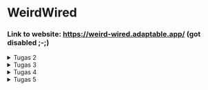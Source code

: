 # WeirdWired

### Link to website: https://weird-wired.adaptable.app/ (got disabled ;-;)

<details>
<summary>Tugas 2</summary>
<br>

# Tugas 2
## Langkah-langkah pembuatan

### 1. Membuat sebuah proyek Django baru
- Membuat sebuah direktori dengan nama aplikasi yang akan dibuat, yaitu `weird-wired`.
- Membuka direktori weird-wired di command prompt, kemudian menjalankan perintah `python -m venv env` untuk membuat virtual environment untuk project ini.
- Membuat sebuah file txt dengan nama `requirements.txt` yang berisi dependencies sebagai berikut: 
    ```
    django
    gunicorn
    whitenoise
    psycopg2-binary
    requests
    urllib3
    ```
  File ini kemudian disimpan dalam direktori utama weird-wired.

- Mengaktifkan virtual environment dengan command `env\Scripts\activate.bat` pada command prompt kemudian memasang dependencies dengan command `pip install -r requirements.txt`
- Membuat sebuah project django baru bernama `weird_wired` dengan command `django-admin startproject weird_wired .`
- Membuka `settings.py` pada direktori project weird_wired, kemudian mengatur bagian `ALLOWED_HOSTS` menjadi `ALLOWED_HOSTS = ["*"]` supaya aplikasi ini dapat diakses oleh semua host.

  **- Menghubungkan project ke GitHub -**
- Membuat sebuah repositori baru di github dengan nama `weird-wired`
- Menginisiasi git pada repositori lokal weird-wired dengan command `git init`
- Menghubungkan repositori lokal dengan repositori github menggunakan command `git remote add origin https://github.com/pakbepe/test.git`
- Push direktori ke GitHub dengan command `git push -u origin main`

### 2. Membuat aplikasi dengan nama main pada proyek tersebut.
- Membuka direktori utama, yaitu direktori weird-wired, pada command prompt kemudian menjalankan command `python manage.py startapp main` untuk membuat aplikasi baru bernama `main`.
- Mendaftarkan aplikasi `main` ke dalam project dengan cara membuka `settings.py` pada direktori project `weird_wired` kemudian menambahkan `main` ke dalam `INSTALLED_APPS` sebagai berikut:
    ```python
    INSTALLED_APPS = [
        ...,
        'main',
        ...
    ]
    ```

### 3. Melakukan routing pada proyek agar dapat menjalankan aplikasi `main`.
- Membuka file `urls.py` pada direktori project `weird-wired`
- Mengimport fungsi `include`, kemudian menambahkan path dalam `urlpatterns` yang mengarah kepada urls aplikasi `main` sebagai berikut:
    ```python
    from django.urls import path, include

    urlpatterns = [
        ...
        path('main/', include('main.urls')),
        ...
    ]
    ```

### 4. Membuat model pada aplikasi main dengan nama Item dan beberapa atribut
- Membuka file `models.py` yang ada pada direktori aplikasi `main`
- Mengimpor fungsi `models`, kemudian membuat class Item pada file tersebut dan menambahkan atribut `name`, `amount`, dan `description` sebagai berikut:
    ```python
    from django.db import models

    class Item(models.Model):
        name = models.CharField(max_length=255)
        amount = models.IntegerField()
        description = models.TextField()
    ```

### 5. Membuat sebuah fungsi pada views.py untuk dikembalikan ke dalam sebuah template HTML
- Membuat sebuah folder/direktori baru bernama `templates` di dalam direktori aplikasi `main`
- Di dalam direktori `templates`, buat sebuah file bernama `main.html`
- Mengisi `main.html` dengan code sebagai berikut:
    ```html
    <h1>WeirdWired</h1>

    <h4>Name: {{ name }}</h4>
    <h4>Class: {{ class }}</h4>

    ```
- Membuka file `views.py` yang ada dalam direktori `main`
- Mengimpor fungsi `render`, kemudian membuat fungsi bernama `show_main` dalam file tersebut sebagai berikut:
    ```python
    from django.shortcuts import render

    def show_main(request):
        context = {
            'name': 'Evelyn P.H. Silalahi',
            'class': 'PBP A'
        }

        return render(request, "main.html", context)
    ```
  Fungsi `show_main` ini akan terhubung dengan `main.html` yang ada pada direktori `template`, kemudian mengisi bagian {{ name }} dan {{ class }} dengan value yang sesuai pada `context`.

### 6. Membuat sebuah routing pada urls.py aplikasi main untuk memetakan fungsi yang telah dibuat pada views.py.
- Membuat sebuah file bernama `urls.py` di dalam direktori aplikasi `main`
- Mengimport fungsi `path` dari `django.urls` dan mengimport fungsi `show_main` dari `main.views`, kemudian menambahkan `urlpatterns` sebagai berikut:
    ```python
    from django.urls import path
    from main.views import show_main

    app_name = 'main'

    urlpatterns = [
        path('', show_main, name='show_main'),
    ]
    ```

### 7. Melakukan deployment ke Adaptable
- Login ke Adaptable.io menggunakan akun GitHub, kemudian tekan tombol `New App` dan pilih `Connect an Existing Repository`.
- Pilih repositori `weird-wired` sebagai repositori yang akan di-deploy, kemudian branch `main` sebagai deployment branch.
- Pilih `Python App Template` sebagai template deployment, kemudian pilih `PostgreSQL` sebagai tipe database. 
- Pilih versi python yang sesuai dengan versi yang digunakan pada project, kemudian pada bagian `Start Command` masukkan perintah `python manage.py migrate && gunicorn weird_wired.wsgi`
- Masukkan nama `weird-wired` sebagai nama aplikasi sekaligus nama domain situs web aplikasi.
- Klik checkbox `HTTP Listener on PORT`, kemudian klik `Deploy App` untuk memulai proses deployment aplikasi.

## Bagan _request client_ ke web aplikasi berbasis Django
![Request Client Map](https://github.com/evelynphs/weird-wired/blob/main/bagan.png) <br>
  Penjelasan:
  1. Pertama, Django akan menerima `HTTP request` berupa URL, kemudian memeriksa `urls.py` untuk mencari pattern yang sesuai dengan URL request tersebut. Setelah ditemukan, Django akan memanggil fungsi view yang sesuai dengan URL tersebut dan mengirim _request_.
  2. View pada `views.py` akan menghubungi `models.py`, kemudian mencari model yang relevan dengan _request_. Kemudian `models.py` akan mengoperasikan data sesuai dengan _request_, kemudian mengirimkan data tersebut kepada `views.py`.
  3. View akan me-_render_ data ke dalam _template_ yang sesuai pada file HTML.
  4. Tampilan HTML yang sudah di-_render_ kemudian diteruskan kepada browser sebagai `HTTP response` untuk ditampilkan kepada user.


## Mengapa kita menggunakan virtual environment?
Secara *default*, setiap project yang ada dalam suatu komputer akan menggunakan direktori yang sama untuk menyimpan package dan dependencies dari project tersebut. Direktori ini dapat dianggap sebagai *global/base environment*. Hal ini dapat menjadi suatu kendala ketika kita mengerjakan lebih dari satu project dalam suatu komputer, di mana setiap project memiliki dependencies yang berbeda dari satu sama lain, seperti libaries dan modules yang berbeda, atau bahkan versi python yang berbeda. Oleh karena itu, *virtual environment* dapat digunakan untuk membuat *development environment* yang berbeda untuk tiap project, sehingga project-project tersebut akan terpisah dari satu sama lain. 

Ketika diaktifkan, *virtual environment* akan "mengisolasi" sebuah project dari *global/base environment* sehingga *dependencies* untuk project tersebut akan tetap konsisten dan tidak "tercampur" atau "bertabrakan" dengan komponen-komponen lain yang ada pada *global/base environment*. Jadi, ketika kita mengerjakan suatu project dengan *virtual environment*, komputer hanya akan fokus pada komponen-komponen yang diperlukan untuk project tersebut sehingga kita akan lebih mudah untuk mengatur *packages* dan *dependencies*-nya tanpa memengaruhi *global environment*.

## Apakah kita tetap dapat membuat aplikasi web berbasis Django tanpa menggunakan virtual environment?
Bisa, tetapi hal tersebut akan sulit dilakukan apabila kita mengerjakan lebih dari satu project dalam satu komputer. Tanpa *virtual environment*, *dependecies* dan versi python dari project-project yang berbeda bisa saling "bertabrakan". 

Misalnya, dalam suatu komputer yang sama, terdapat project A dan project B. Project A dibuat lebih dahulu menggunakan **Django 4.0**. Beberapa lama kemudian, user menginstall **Django 4.2** untuk mengerjakan project B. Ketika user ingin kembali mengerjakan project A, kemungkinannya adalah banyak error yang akan terjadi karena konflik antara versi Django untuk project A **(4.0)** dengan versi Django yang saat itu terinstall di komputer **(4.2)**. Jika user memutuskan untuk kembali menginstall **Django 4.0** demi mengerjakan project A, maka untuk selanjutnya user akan mengalami kendala ketika ingin mengerjakan project B karena project B bergantung pada **Django 4.2**. Oleh karena itu, virtual environment sebaiknya digunakan untuk menghindari konflik antar versi seperti ini.

## MVC, MVT, MVVM
MVC, MVT, dan MVVM adalah contoh dari software architecture pattern yang paling populer di kalangan para developer. Arsitektur ini dibuat dengan tujuan untuk memisahkan beberapa komponen aplikasi supaya lebih mudah untuk di-maintain.

   ### 1. MVC: Model-View-Control
   Arsitektur ini membagi _code_ program ke dalam 3 bagian, yaitu:
   - Model: Komponen yang bertanggungjawab mengatur data aplikasi. Komponen ini digunakan untuk memanipulasi, memodifikasi, dan memproses data pada database.
   - View: Merupakan UI (User Interface) dari aplikasi yang mengatur tampilan yang dapat dilihat oleh user. View akan memvisualisasikan data yang tersimpan dalam model, kemudian mengatur interaksi antara user dengan data tersebut.
   - Control: Komponen yang mengintegrasikan view dan model. Control akan mengatur interaksi antara data dalam model dan proses yang terjadi dalam view.

   ### 2. MVT: Model-View-Template
   Arsitektur ini mirip dengan MVC, tapi tanpa bagian Control. Pada arsitektur ini, bagian Control sudah di-handle oleh framework.
   - Model: Berperan sebagai _interface_ data dan sebagai struktur logika dibalik suatu aplikasi web.
   - View: Berinteraksi dengan model, membawa data dari model, dan me-_render_ template berdasarkan data tersebut. 
   - Template: Komponen yang sepenuhnya berperan untuk mengatur UI (User Interface). Template merupakan kode HTML yang akan me-_render_ data.

   ### 3. MVVM: Model-View-ViewModel
   Arsitektur ini memisahkan _logic_ dari tampilan data (view dan UI) dari _logic_ inti suatu aplikasi. Ketiga bagian dari arsitektur ini yaitu:
   - Model: berperan mengatur abstraksi dari data dan bekerjasama dengan ViewModel untuk mengambil serta menyimpan data.
   - View: merupakan UI (User Interface) yang bertugas menampilkan data kepada user dan menginformasikan ViewModel mengenai apa yang dilakukan oleh user. 
   - ViewModel: berperan sebagai perantara antara model dan view, mengoperasikan data dalam model yang relevan dengan view.
</details>

<details>
<summary>Tugas 3</summary>
<br>

# Tugas 3

## Langkah-langkah pengerjaan:

### 1. Membuat input form untuk menambahkan objek model pada app sebelumnya.
- Membuat file baru `forms.py` pada direktori `main` sebagai tempat untuk membuat struktur form
- Membuat sebuah class untuk form dengan nama `ItemForm`, kemudian menyatakan jenis model yang akan digunakan untuk form ini, yaitu `Item`, lalu menentukan jenis field apa saja yang akan digunakan untuk menginput data pada model, yaitu `"name"`, `"amount"`, dan `"description`. 
    ```python
    from django.forms import ModelForm
    from main.models import Item

    class ItemForm(ModelForm):
        class Meta:
            model = Item
            fields = ["name", "amount", "description"]
    ```

- Mengimport beberapa fungsi pada `views.py` dalam direktori `main`, yaitu fungsi `HttpResponseRedirect`, `ProductForm`, `reverse`, dan `ItemForm`. 
    ```python
    from django.http import HttpResponseRedirect
    from django.http import HttpResponse
    from main.forms import ItemForm
    ```
  Kemudian membuat sebuah fungsi baru yaitu `create_item`, yaitu fungsi yang akan mengambil data dari form dan otomatis menambahkannya pada data models ketika di-submit. Fungsi ini juga akan melakukan _redirect_ ke main page setelah user selesai men-submit form.
    ```python
    def create_item(request):
    form = ItemForm(request.POST or None)

    if form.is_valid() and request.method == "POST":
        form.save()
        return HttpResponseRedirect(reverse('main:show_main'))

    context = {'form': form}
    return render(request, "create_item.html", context)
    ```

- Membuat page HTML untuk tampilan form dengan membuat file baru bernama `create_item.html` pada direktori `main/templates`, kemudian mengisi file tersebut dengan code berikut:
    ```html
    {% extends 'base.html' %} 

    {% block content %}
    <h1>Add New Item</h1>

    <form method="POST">
        {% csrf_token %}
        <table>
            {{ form.as_table }}
            <tr>
                <td></td>
                <td>
                    <input type="submit" value="Add Item"/>
                </td>
            </tr>
        </table>
    </form>

    {% endblock %}
    ```
    Code `{{ form.as_table }}` digunakan untuk menampilkan form yang sudah dibuat pada `forms.py`, kemudian `<input type="submit" value="Add Item"/>` merupakan tombol submit mengirim data dan request kepada fungsi `create_item` pada `views.py`.

- Menambahkan  button `Add New Item` yang apabila di-klik akan me-redirect ke `create_item.html`. Code berikut diletakkan sebelum `{% endblock content %}`.:
    ```html
    <a href="{% url 'main:create_item' %}">
        <button>
            Add New Item
        </button>
    </a>
    ```

- Pada `urls.py` dalam direktori `main`, import fungsi `create_item` dan tambahkan `path('create-item', create_item, name='create_item')` pada `urlpatterns` agar page `create_item.html` dapat diakses dan digunakan sesuai fungsi.


### 2. Menambahkan 5 fungsi views untuk melihat objek yang sudah ditambahkan dalam format HTML, XML, JSON, XML by ID, dan JSON by ID.

- Agar data/objek dapat terlihat dalam bentuk tabel dengan format HTML di main page, tambahkan kode berikut ini pada `main.html` :
    ```html
    <table>
        <tr>
            <th>Name</th>
            <th>Amount</th>
            <th>Description</th>
            <th>Date Added</th>
        </tr>
    
        {% for item in items %}
            <tr>
                <td>{{item.name}}</td>
                <td>{{item.amount}}</td>
                <td>{{item.description}}</td>
                <td>{{item.date_added}}</td>
            </tr>
        {% endfor %}
    </table>
    <br />
    ```

  Kemudian, pada fungsi `show_main` di `views.py`, tambahkan `items = Item.objects.all()` dan `'items': items` agar main page terhubung dengan data yang telah disubmit dari form dan dapat menampilkannya. Posisi penempatannya adalah sebagai berikut:
    ```python
    def show_main(request):
    items = Item.objects.all()

    context = {
        'name': 'Evelyn',
        'class': 'PBP A',
        'items': items ,
    }

    return render(request, "main.html", context)
    ```

- Untuk menampilkan data dalam bentuk XML dan JSON, import fungsi `HttpResponse` dan `serializers` pada `views.py`
    ```python
    from django.http import HttpResponse
    from django.core import serializers
    ```
  Kemudian, tambahkan fungsi `show_xml` dan `show_json` sebagai berikut:
    ```python
    def show_xml(request):
        data = Item.objects.all()
        return HttpResponse(serializers.serialize("xml", data), content_type="application/xml")

    def show_json(request):
        data = Item.objects.all()
        return HttpResponse(serializers.serialize("json", data), content_type="application/json")
    ```
    Variabel `data = Item.objects.all()` digunakan untuk menyimpan seluruh data dari `Item`. `serializers` digunakan untuk men-_translate_ data pada model menjadi format data lain, dalam hal ini format xml dan json.

- Untuk menampilkan data dalam bentuk XML by ID dan JSON by ID, tambahkan fungsi `show_xml_by_id` dan `show_json_by_id` pada `views.py` sebagai berikut:
    ```python
    def show_xml_by_id(request, id):
    data = Item.objects.filter(pk=id)
    return HttpResponse(serializers.serialize("xml", data), content_type="application/xml")

    def show_json_by_id(request, id):
        data = Item.objects.filter(pk=id)
        return HttpResponse(serializers.serialize("json", data), content_type="application/json")
    ```
    Variabel `data = Item.objects.filter(pk=id)` digunakan untuk menyimpan data dari `Item` berdasarkan ID tertentu.

### 3. Membuat routing URL untuk masing-masing views yang telah ditambahkan pada poin 2.
- Buka `urls.py` pada direktori `main`, kemudian import fungsi `show_xml`, `show_json`, `show_xml_by_id`, dan `show_json_by_id` sebagai berikut:
    ```python
    from main.views import show_main, create_item, show_xml, show_json, show_xml_by_id, show_json_by_id
    ```

- Tambahkan path untuk masing-masing fungsi tersebut ke dalam `urlpatterns` sebagai berikut:
    ```python
    ...
    path('xml/', show_xml, name='show_xml'),
    path('json/', show_json, name='show_json'),
    path('xml/<int:id>/', show_xml_by_id, name='show_xml_by_id'),
    path('json/<int:id>/', show_json_by_id, name='show_json_by_id'),
    ...
    ```
    
## Apa perbedaan antara form POST dan form GET dalam Django?
POSt adalah request yang digunakan untuk mengirim data ke server untuk membuat atau meng-_update_ suatu resource. Request ini akan mengirim data berupa input dari user kepada server untuk diolah. Data tersebut diletakkan di dalam _body_ dari request sehingga tidak terlihat oleh user.

GET adalah request yang digunakan untuk membaca atau mengambil data dari suatu resource tertentu dalam server. Berbeda dengan POST, request GET ini mencantumkan data pada URL untuk spesifikasi dari resource yang ingin diambil. Data tersebut sangat mudah terlihat dan karena itu, request GET tidak cocok untuk mengirim data yang bersifat rahasia seperti password atau informasi pribadi.

## Apa perbedaan utama antara XML, JSON, dan HTML dalam konteks pengiriman data?
HTML **tidak** digunakan untuk menyimpan dan mentransmisi data, melainkan digunakan untuk mengatur struktur tampilan sebuah halaman, termasuk mengatur tampilan data-data yang muncul di halaman tersebut. XML dan JSON berbeda dari HTML. XML dan JSON digunakan untuk menyimpan dan mentransmisi data dalam struktur tertentu. Berikut perbedaan antara XML dan JSON:

| XML | JSON |
| :---: | :---: |
|XML menyimpan data dalam struktur _tree_ dengan _namespace_ untuk merepresentasikan masing-masing kategori data.|Menggunakan struktur data seperti _map_ yang menggunakan pasangan _key-value_. |
|Data direpresentasikan dalam bentuk elemen dalam DOM node. |Data direpresentasikan dalam bentuk _object_.|
|Dokumen XML lebih kompleks dan ukuran file nya lebih besar sehingga transmisi datanya cenderung lebih lambat. |Dokumen JSON lebih sederhana sehingga ukuran file nya lebih kecil dan transmisi datanya cenderung lebih cepat.|
|Mendukung semua tipe data yang didukung oleh JSON, dan beberapa tipe data lainnya yang cenderung lebih kompleks seperti _date_, _time_, dan _binary data_. |Hanya mendukung tipe data _string, number, boolean, Null, Array, Object_. |
|Menggunakan XML DOM untuk membaca data dalam bentuk dokumen XML. |Menggunakan JSON.parse() untuk mem-_parse_ data dalam bentuk JSON string.|

## Mengapa JSON sering digunakan dalam pertukaran data antara aplikasi web modern?
- Format data JSON mudah dibaca oleh manusia dan mudah di-_parse_ oleh sistem.
- JSON dapat dikonversi ke dalam bentuk tipe data _JavaScript objects_ sehingga dapat mempermudah pengembangan aplikasi yang menggunakan JavaScript sebagai _scripting language_ utama.
- JSON didukung oleh sebagian besar browser, server web, dan API web modern sehingga dengan menggunakan JSON, pertukaran data antar sistem atau _environment_ yang berbeda akan lebih mudah untuk dilakukan.
- Struktur data JSON cenderung sederhana dan "ringan", sehingga transmisi data dapat dilakukan dengan cepat. Hal ini dapat mempermudah transfer data dalam jumlah besar, meningkatkan kecepatan respon suatu aplikasi web, dan mengurangi _bandwith_. 

## Screenshot dari hasil akses URL pada Postman
### 1. HTML
![HTML response](https://github.com/evelynphs/weird-wired/blob/main/images/html_data.png)

### 2. XML
![XML response](https://github.com/evelynphs/weird-wired/blob/main/images/xml_data.png)

### 3. JSON
![JSON response](https://github.com/evelynphs/weird-wired/blob/main/images/json_data.png)

### 4. XML by ID
![XML response](https://github.com/evelynphs/weird-wired/blob/main/images/xml_id_data.png)

### 5. JSON by ID
![JSON response](https://github.com/evelynphs/weird-wired/blob/main/images/json_id_data.png)

</details>

<details>
<summary>Tugas 4</summary>
<br>

# Tugas 4

## Langkah-langkah pengerjaan:

### 1. Mengimplementasikan fungsi registrasi

- Mengimport `redirect`, `UserCreationForms`, dan `messages` pada `views.py` yang ada pada direktori main.

- Membuat sebuah fungsi baru bernama `register` sebagai berikut:
    ```python
    def register(request):
    form = UserCreationForm()

    if request.method == "POST":
        form = UserCreationForm(request.POST)
        if form.is_valid():
            form.save()
            messages.success(request, 'Your account has been successfully created!')
            return redirect('main:login')
    context = {'form':form}
    return render(request, 'register.html', context)
    ```
    Fungsi ini menggunakan modul bawaan dari Django, yaitu `UserCreationForm`, untuk mempermudah pembuatan fungsi registrasi. Fungsi ini akan melakukan validasi form regitrasi yang telah diisi dengan menggunakan `form.is_valid`, kemudian menggunakan `form.save` untuk menyimpan data yang telah diisi pada form tersebut.

- Membuat sebuah file baru bernama `register.html` pada direktori `main/templates` untuk membuat sebuah tampilan halaman registrasi pada web. Isi dari file tersebut adalah sebagai berikut:
    ```html
    {% extends 'base.html' %}

    {% block meta %}
        <title>Register</title>
    {% endblock meta %}

    {% block content %}  

    <div class = "login">
        
        <h1>Register</h1>  

            <form method="POST" >  
                {% csrf_token %}  
                <table>  
                    {{ form.as_table }}  
                    <tr>  
                        <td></td>
                        <td><input type="submit" name="submit" value="Daftar"/></td>  
                    </tr>  
                </table>  
            </form>

        {% if messages %}  
            <ul>   
                {% for message in messages %}  
                    <li>{{ message }}</li>  
                    {% endfor %}  
            </ul>   
        {% endif %}

    </div>  

    {% endblock content %}
    ```
    Halaman ini akan menerima data berupa informasi registrasi user melalui form, kemudian mengirimkan data tersebut ke server menggunakan request `POST` untuk diproses. 

- Pada `urls.py` dalam direktori `main`, import fungsi `register` yang baru dibuat dengan menggunakan `from main.views import register`. Kemudian, pada `urlpatterns`, tambahkan path menuju halaman register.
    ```python
    ...
    path('register/', register, name='register'),
    ...
    ```
### 2. Mengimplementasi fungsi login

- Mengimport `authenticate` dan `login` pada `views.py` yang ada pada direktori main menggunakan kode `from django.contrib.auth import authenticate, login.`

- Membuat sebuah fungsi baru bernama `login_user` sebagai berikut:
    ```python
    def login_user(request):
    if request.method == 'POST':
        username = request.POST.get('username')
        password = request.POST.get('password')
        user = authenticate(request, username=username, password=password)
        if user is not None:
            login(request, user)
            return redirect('main:show_main')
        else:
            messages.info(request, 'Sorry, incorrect username or password. Please try again.')
    context = {}
    return render(request, 'login.html', context)
    ```
    Fungsi ini akan mengambil data login user berupa username dan password, kemudian mengautentikasinya menggunakan modul `authenticate` bawaan dari Django. Apabila username dan password user tersebut terdaftar, maka fungsi ini akan lanjut menggunakan modul `login` bawaan dari Django untuk memproses login user.

- Membuat sebuah file baru bernama `login.html` pada direktori `main/templates` untuk membuat sebuah tampilan halaman login pada web. Isi dari file tersebut adalah sebagai berikut:
    ```html
    {% extends 'base.html' %}

    {% block meta %}
        <title>Login</title>
    {% endblock meta %}

    {% block content %}

    <div class = "login">

        <h1>Login</h1>

        <form method="POST" action="">
            {% csrf_token %}
            <table>
                <tr>
                    <td>Username: </td>
                    <td><input type="text" name="username" placeholder="Username" class="form-control"></td>
                </tr>
                        
                <tr>
                    <td>Password: </td>
                    <td><input type="password" name="password" placeholder="Password" class="form-control"></td>
                </tr>

                <tr>
                    <td></td>
                    <td><input class="btn login_btn" type="submit" value="Login"></td>
                </tr>
            </table>
        </form>

        {% if messages %}
            <ul>
                {% for message in messages %}
                    <li>{{ message }}</li>
                {% endfor %}
            </ul>
        {% endif %}     
            
        Don't have an account yet? <a href="{% url 'main:register' %}">Register Now</a>

    </div>

    {% endblock content %}
    ```
    Halaman ini akan menerima data berupa username dan password melalui form, kemudian mengirimkan data tersebut ke server menggunakan request `POST` untuk diproses.

- Pada `urls.py` dalam direktori `main`, import fungsi `login_user` yang baru dibuat dengan menggunakan `from main.views import login_user`. Kemudian, pada `urlpatterns`, tambahkan path menuju halaman register.
    ```python
    ...
    path('login/', login_user, name='login'),
    ...
    ```

### 3. Mengimplementasi fungsi logout

- Mengimport `logout` pada `views.py` yang ada pada direktori main menggunakan `from django.contrib.auth import logout`

- Membuat sebuah fungsi baru bernama `logout_user` sebagai berikut:
    ```python
    def logout_user(request):
        logout(request)
        return redirect('main:login')
    ```
    Fungsi ini akan menghapus session dari pengguna yang sedang login menggunakan modul `logout` bawaan dari Django, kemudian langsung membawa user ke halaman login.

- Pada `urls.py` dalam direktori `main`, import fungsi `logout_user` yang baru dibuat dengan menggunakan `from main.views import logout_user`. Kemudian, pada `urlpatterns`, tambahkan path menuju halaman register.
    ```python
    ...
    path('logout/', logout_user, name='logout'),
    ...
    ```

- Pada file `main.html` yang ada dalam direktori `main`, tambahkan kode berikut ini di bagian bawah sebelum `{% endblock content %}`:
    ```html
    ...
    <a href="{% url 'main:logout' %}">
        <button>
            Logout
        </button>
    </a>
    ...
    ```
    Button ini akan memanggil url logout yang kemudian akan memanggil fungsi `logout_user`.

### 4. Membuat restriksi untuk halaman main

- Pada `views.py` yang ada dalam direktori `main`, import `login_required` menggunakan `from django.contrib.auth.decorators import login_required`, kemudian tambahkan kode berikut di atas fungsi `show_main`:
    ```python
    ...
    @login_required(login_url='/login')
    ...
    ```
    Kode ini berfungsi agar halaman main hanya dapat dibuka ketika user sudah melakukan login.

### 5. Menerapkan cookies pada halaman main

- Mengimport `HttpResponseRedirect`, `reverse`, dan `datetime` pada `views.py` yang ada pada direktori `main`. 
    ```python
    import datetime
    from django.http import HttpResponseRedirect
    from django.urls import reverse
    ```
- Pada fungsi `login_user`, ganti blok kode pada `if user is not None` menjadi kode sebagai berikut:
    ```python
    if user is not None:
        login(request, user)
        response = HttpResponseRedirect(reverse("main:show_main")) 
        response.set_cookie('last_login', str(datetime.datetime.now()))
        return response
    ```
    Fungsi ini akan melakukan login, kemudian membuat sebuah cookie last_login yang menyimpan data user yang paling terakhir login saat itu dan menambahkannya ke dalam response.

- Pada fungsi `show_main`, tambahkan `'last_login': request.COOKIES['last_login']` pada `context` sebagai berikut:
    ```python
    context = {
    'name': 'Pak Bepe',
    'class': 'PBP A',
    'products': products,
    'last_login': request.COOKIES['last_login'], #kode yang ditambahkan
    }
    ```
    Penambahan ini bertujuan untuk menambahkan informasi cookie last_login yang nantinya akan ditampilkan di `main.html`.

- Pada fungsi `logout_user`, ubah blok kodenya menjadi:
    ```python
    def logout_user(request):
        logout(request)
        response = HttpResponseRedirect(reverse('main:login'))
        response.delete_cookie('last_login')
        return response
    ```
    Penambahan ini bertujuan untuk menghapus cookie last_login saat user melakukan logout dan mengarahkan user kembali ke halaman login.

- Pada `main.html` dalam direktori `main/templates`, tambahkan kode berikut untuk menampilkan data _last login_ dari user yang sedang login:
    ```html
    ...
    <h5>Sesi terakhir login: {{ last_login }}</h5>
    ...
    ```

### 6. Menghubungkan model Item dengan User

- Pada `models.py` yang ada dalam direktori `main`, import `User` dengan menggunakan kode `from django.contrib.auth.models import User`

- Pada model `Item`, tambahkan kode untuk meng-assign `ForeignKey` sebagai berikut:
    ```python
    class Item(models.Model):
        user = models.ForeignKey(User, on_delete=models.CASCADE)
        ...
    ```
    Penggunaan ForeignKey ini ditujukan untuk mengasosiasikan sebuah object Item dengan satu orang User, semacam menunjukkan "kepemilikan" dari item tersebut.

- Pada `views.py` yang ada dalam direktori `main`, ubah blok kode pada fungsi `create_item` menjadi sebagai berikut:
    ```python
    def create_item(request):
        form = ItemForm(request.POST or None)

        if form.is_valid() and request.method == "POST":
            item = form.save(commit=False)
            item.user = request.user
            item.save()
            return HttpResponseRedirect(reverse('main:show_main'))

        context = {'form': form}
        return render(request, "create_item.html", context)
    ```
    Fungsi ini akan mengambil data item dari form yang dikirim melalui request `POST`, kemudian memproses dan menandakan "kepemilikan" dari item tersebut. Kode `item.user = request.user` menandakan bahwa user yang terasosiasikan dengan item tersebut adalah user yang sedang login (user yang mengirim request).

- Mengubah fungsi `show_main` menjadi sebagai berikut:
    ```python
    def show_main(request):
        #items = Item.objects.all()  <-- dihapus
        items = Item.objects.filter(user=request.user) #diganti dengan ini
        
        total_item = 0

        for item in items:
            total_item += item.amount

        context = {
            #'name': 'Evelyn',  <-- dihapus
            'name': request.user.username, #diganti dengan ini
            'class': 'PBP A',
            'items': items ,
            'total_item': total_item ,
        }

        return render(request, "main.html", context)
    ```
    Kode `items = Item.objects.filter(user=request.user)` berfungsi agar halaman main hanya akan menampilkan item-item yang terasosiasikan dengan user yang sedang login. Kode `'name': request.user.username` berfungsi agar nama yang ditampilkan merupakan username yang sedang login. 

- Lakukan `python manage.py makemigrations` dan `python manage.py migrate` untuk menyimpan perubahan model yang telah dilakukan.

## Apa itu Django UserCreationForm, dan jelaskan apa kelebihan dan kekurangannya?
UserCreationForm adalah sebuah modul bawaan dari Django yang dapat digunakan untuk meng-_handle_ pendaftaran user baru dalam suatu aplikasi web. Modul ini menyediakan tiga field data akan di-_assign_ ke seorang user, yaitu field username, password1, dan password2 (field password2 ini digunakan untuk konfirmasi terhadap isi dari password1). Kelebihan dari UserCreationForm ini adalah praktis untuk digunakan sebagai sistem registrasi sehingga developer tidak perlu membuat sistem regitrasi user dari _scratch_. UserCreationForm juga sudah disertai dengan validasi username dan password sehingga developer tidak harus mengatur validasi ini secara manual. Kekurangannya adalah field yang disediakan pada modul ini sangat terbatas. Jika kita ingin menambahkan field, kita harus meng-_extend_ UserCreationForm tersebut dengan sebuah class berisi form yang sesuai dengan field yang ingin ditambahkan. 

## Apa perbedaan antara autentikasi dan otorisasi dalam konteks Django, dan mengapa keduanya penting?
Autentikasi adalah suatu proses validasi untuk memferivikasi identitas dari user yang sedang berinteraksi dengan sistem. Proses ini memastikan siapa yang sedang berinteraksi dengan sistem berdasarkan data-data yang dapat divalidasi seperti username, password, PIN, dll.

Berbeda dengan autentikasi, otorisasi dijalankan setelah proses autentikasi. Otorisasi adalah proses di mana sistem akan memberikan batasan akses yang sesuai kepada user yang sudah lolos proses autentikasi. Sistem akan menentukan apakah user tersebut dapat mengakses suatu sumber tertentu.

Baik autentikasi maupun otorisasi merupakan hal yang penting untuk menjaga keamanan data dalam suatu sistem, terutama data yang bersifat pribadi atau rahasia. Tanpa keduanya, suatu sistem akan rentan untuk mengalami kebocoran data akibat akses data tanpa izin dari pihak yang semestinya tidak memiliki hak akses. Kebocoran data dapat mengakibatkan adanya orang lain yang menggunakan data korban tanpa izin untuk hal-hal yang berbahaya tanpa sepengetahuan korban. Misalnya, pembobolan rekening, terorisme, dan penyamaran kejahatan atas nama korban seperti pembelian barang ilegal atas nama korban.

## Apa itu cookies dalam konteks aplikasi web, dan bagaimana Django menggunakan cookies untuk mengelola data sesi pengguna?
Cookies merupakan sejumlah kecil data yang digunakan oleh browser untuk mengidentifikasi seorang user. Cookies akan membantu browser untuk "mengingat" seorang user dengan cara menyimpan beberapa data terkait apa yang dilakukan oleh user tersebut, seperti misalnya kapan terkahir kali user tersebut melakukan login, riwayat pencarian user, preferensi user terkait konten yang sering dicarinya, alamat email user, dan lain-lain. Setiap cookie disimpan dalam bentuk pasangan _key-value_.

Pada django, kita bisa melakukan _set_ pada cookies dengan menggunakan method `set_cookie()` dan kita bisa mendapatkan value dari sebuah cookie dengan menggunakan method `request.COOKIES['key']`. Cara kerja cookies pada django adalah sebagai berikut:
- Ketika HTTP request dikirimkan kepada server oleh browser, server akan memberikan response beserta dengan cookie.
- Cookie tersebut diterima oleh browser dan disimpan.
- Sekarang, setiap kali HTTP request dikirimkan kepada server, browser akan mengirimkan kembali cookie tersebut kepada server hingga cookie tersebut "kadaluarsa".
- Saat cookie sudah "kadaluarsa", cookie tersebut akan dihapus dari browser.  

## Apakah penggunaan cookies aman secara default dalam pengembangan web, atau apakah ada risiko potensial yang harus diwaspadai?
Dalam pengembangan web, cookies tidak selalu aman. Ada beberapa risiko serangan terdahap cookies yang harus diwaspadai. Terkadang, cookies menyimpan beberapa informasi pribadi yang cukup sensitif. Apabila cookies tidak di-_handle_ dengan baik, maka cookies akan rawan terhadap akses tanpa izin yang dilakukan oleh pihak tak bertanggungjawab untuk mencuri data di dalamnya. Salah satu contoh serangan yang harus diwaspadai adalah _cookie poisoning_. _Cookie poisoning_ adalah suatu tindakan memanipulasi cookie agar pelaku bisa mendapatkan akses tanpa otorasasi ke akun seorang user, kemudian mencuri identitas atau data-data milik user tersebut.

</details>

<details>
<summary>Tugas 5</summary>
<br>

# Tugas 5

## Jelaskan manfaat dari setiap element selector dan kapan waktu yang tepat untuk menggunakannya.

### 1. Element Selector
   Selector ini akan memilih semua elemen yang memiliki _tag_ yang sama dan mengubah propertinya berdasarkan _style_ yang diterapkan. Cocok digunakan ketika kita ingin mengubah properti dari semua element dengan _tag_ yang sama secara sekaligus tanpa membeda-bedakan tiap elemen tersebut.

### 2. Class Selector
   Selector ini akan memilih semua elemen dalam suatu class yang sama dan mengubah propertinya berdasarkan _style_ yang diterapkan. Cocok digunakan ketika kita hanya ingin mengubah properti dari sekelompok elemen tertentu yang dikelompokkan dalam sebuah class. _Style_ yang diterapkan pada class ini tidak akan mempengaruhi elemen lain yang berada di luar class.

### 3. ID Selctor
   Selector ini akan memilih elemen dengan ID tertentu dan mengubah propertinya berdasarkan _style_ yang diterapkan. Cocok digunakan ketika kita hanya ingin mengubah properti dari satu buah elemen yang kita pilih secara spesifik. Satu elemen dapat memiliki satu buah ID yang unik, satu ID yang sama tidak dapat diberikan pada lebih dari satu elemen. Kita dapat memberikan suatu ID khusus pada elemen-elemen yang ingin dipilih dan CSS akan mengenali elemen-elemen tersebut berdasarkan ID yang kita berikan.

## Jelaskan HTML5 Tag yang kamu ketahui.

   1. ```<nav>``` : digunakan untuk mendefinisikan link navigasi yang mengarah pada halaman-halaman lain dalam suatu web.
   2. ```<audio>``` : digunakan untuk meng-_embed_ suatu konten berupa audio seperti MP3, WAV, atau OGG dengan source tertentu.
   3. ```<video>``` : digunakan untuk meng-_embed_ suatu konten berupa video seperti MP4, WebM, atau OGG dengan source tertentu.
   4. ```<header>``` : menandakan header dari suatu halaman web berupa suatu _container_ yang biasanya berisi informasi terkait "pengenalan" dari konten-konten yang terkait.
   5. ```<footer>``` : menandakan header dari suatu halaman web berupa suatu _container_ yang biasanya berisi informasi tambahan terkait web tersebut.

## Jelaskan perbedaan antara margin dan padding.
   Margin dan padding sama-sama merupakan cara mengatur ruang atau jarak terhadap suatu elemen. Perbedaannya adalah margin akan mengatur ruang di **sisi luar** elemen, sedangkan padding akan mengatur ruang di **sisi dalam** elemen. Margin biasanya digunakan ketika kita ingin mengatur jarak antara suatu elemen dengan elemen lain. Padding digunakan ketika kita ingin mengatur jarak atau ruang antara konten di dalam suatu elemen dengan "pinggiran" dari elemen tersebut.

## Jelaskan perbedaan antara framework CSS Tailwind dan Bootstrap. Kapan sebaiknya kita menggunakan Bootstrap daripada Tailwind, dan sebaliknya?
   Bootstrap merupakan framework yang menyediakan template, class CSS, dan komponen yang telah dirancang sebelumnya dan "siap pakai" untuk membuat design tampilan UI. Berbeda dengan bootstrap, Tailwind merupakan framework yang menyediakan kelas-kelas utilisasi untuk design tampilan UI, di mana penggunaannya masih memerlukan kustomisasi dari developer yang menggunakannya. Bootstrap cocok digunakan ketika kita ingin mengutamakan stabilitas komponen dan kemudahan penggunakan, karena komponen-komponen yang kita gunakan dari bootstrap akan disesuaikan dengan design yang sudah dirancang "dari sananya", di mana design ini konsisten untuk seluruh komponen. Tailwind cocok digunakan jika kita ingin mengutamakan kustomisasi design dengan kombinasi class utilitas yang spesifik, di mana class-class utilitas ini telah disediakan oleh Tailwind. 

## Langkah pengerjaan
   Menambahkan tag ```<style>``` di bawah ```{% block content %}``` pada setiap file html di dalam direktori ```main/templates```, kemudian membuat design tampilan halaman web di dalam tag ```<style>``` tersebut menggunakan css sesuai keinginan.

</details>

